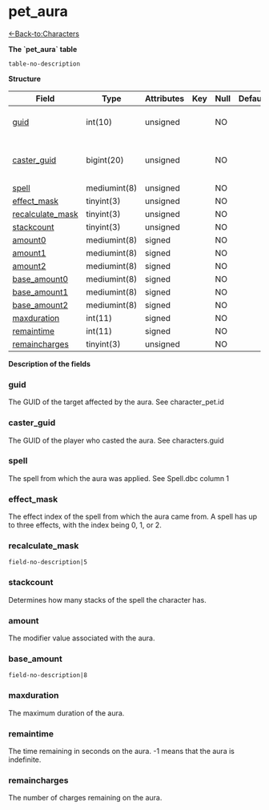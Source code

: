 # pet\_aura

[<-Back-to:Characters](database-characters.md)

**The \`pet\_aura\` table**

`table-no-description`

**Structure**

| Field                 | Type         | Attributes | Key | Null | Default | Extra | Comment                       |
|-----------------------|--------------|------------|-----|------|---------|-------|-------------------------------|
| [guid][1]             | int(10)      | unsigned   |     | NO   |         |       | Global Unique Identifier      |
| [caster_guid][2]      | bigint(20)   | unsigned   |     | NO   |         |       | Full Global Unique Identifier |
| [spell][3]            | mediumint(8) | unsigned   |     | NO   |         |       |                               |
| [effect_mask][4]      | tinyint(3)   | unsigned   |     | NO   |         |       |                               |
| [recalculate_mask][5] | tinyint(3)   | unsigned   |     | NO   |         |       |                               |
| [stackcount][6]       | tinyint(3)   | unsigned   |     | NO   |         |       |                               |
| [amount0][7]          | mediumint(8) | signed     |     | NO   |         |       |                               |
| [amount1][8]          | mediumint(8) | signed     |     | NO   |         |       |                               |
| [amount2][9]          | mediumint(8) | signed     |     | NO   |         |       |                               |
| [base_amount0][10]    | mediumint(8) | signed     |     | NO   |         |       |                               |
| [base_amount1][11]    | mediumint(8) | signed     |     | NO   |         |       |                               |
| [base_amount2][12]    | mediumint(8) | signed     |     | NO   |         |       |                               |
| [maxduration][13]     | int(11)      | signed     |     | NO   |         |       |                               |
| [remaintime][14]      | int(11)      | signed     |     | NO   |         |       |                               |
| [remaincharges][15]   | tinyint(3)   | unsigned   |     | NO   |         |       |                               |

[1]: #guid
[2]: #caster_guid
[3]: #spell
[4]: #effect_mask
[5]: #recalculate_mask
[6]: #stackcount
[7]: #amount0
[8]: #amount1
[9]: #amount2
[10]: #base_amount0
[11]: #base_amount1
[12]: #base_amount2
[13]: #maxduration
[14]: #remaintime
[15]: #remaincharges

**Description of the fields**

### guid

The GUID of the target affected by the aura. See character\_pet.id

### caster\_guid

The GUID of the player who casted the aura. See characters.guid

### spell

The spell from which the aura was applied. See Spell.dbc column 1

### effect\_mask

The effect index of the spell from which the aura came from. A spell has up to three effects, with the index being 0, 1, or 2.

### recalculate\_mask

`field-no-description|5`

### stackcount

Determines how many stacks of the spell the character has.

### amount

The modifier value associated with the aura.

### base\_amount

`field-no-description|8`

### maxduration

The maximum duration of the aura.

### remaintime

The time remaining in seconds on the aura. -1 means that the aura is indefinite.

### remaincharges

The number of charges remaining on the aura.
